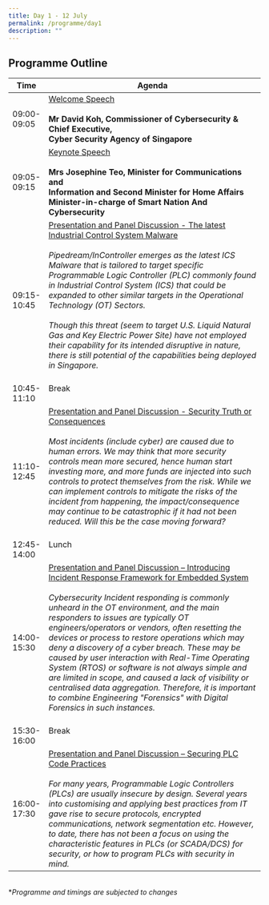 ```yaml
---
title: Day 1 - 12 July
permalink: /programme/day1
description: ""
---
```

## Programme Outline


| Time     | Agenda                                        |
| -------  | ---------                                        |
| 09:00-<br> 09:05<br> | <u>Welcome Speech</u><br><br><b>Mr David Koh, Commissioner of Cybersecurity & Chief Executive,<br> Cyber Security Agency of Singapore</b> <br>
| 09:05-<br> 09:15<br> |<u>Keynote Speech</u><br><br><b>Mrs Josephine Teo, Minister for Communications and<br> Information and Second Minister for Home Affairs</b> <br><b>Minister-in-charge of Smart Nation And Cybersecurity</b>|
| 09:15-<br> 10:45<br> | <u>Presentation and Panel Discussion - The latest Industrial Control System Malware </u><br><br> <i>Pipedream/InController emerges as the latest ICS Malware that is tailored to target specific Programmable Logic Controller (PLC) commonly found in Industrial Control System (ICS) that could be expanded to other similar targets in the Operational Technology (OT) Sectors. <br><br>Though this threat (seem to target U.S. Liquid Natural Gas and Key Electric Power Site) have not employed their capability for its intended disruptive in nature,  there is still potential of the capabilities being deployed in Singapore.</i><br><br>|
| 10:45-<br> 11:10<br> | Break <br><br>|
| 11:10-<br> 12:45<br> | <u>Presentation and Panel Discussion - Security Truth or Consequences </u><br><br> <i>Most incidents (include cyber) are caused due to human errors. We may think that more security controls mean more secured, hence human start investing more, and more funds are injected into such controls to protect themselves from the risk. While we can implement controls to mitigate the risks of the incident from happening,  the impact/consequence may continue to be catastrophic if it had not been reduced. Will this be the case moving forward?</i><br><br>|
| 12:45-<br> 14:00<br> | Lunch <br><br>|
| 14:00-<br> 15:30<br> | <u>Presentation and Panel Discussion – Introducing Incident Response Framework for Embedded System </u><br><br><i>Cybersecurity Incident responding is commonly unheard in the OT environment, and the main responders to issues are typically OT engineers/operators or vendors, often resetting the devices or process to restore operations which may deny a discovery of a cyber breach. These may be caused by user interaction with Real-Time Operating System (RTOS) or software is not always simple and are limited in scope, and caused a lack of visibility or centralised data aggregation. Therefore, it is important to combine Engineering "Forensics" with Digital Forensics in such instances.</i><br><br>|
| 15:30-<br> 16:00<br> | Break <br><br>|
| 16:00-<br> 17:30<br> | <u>Presentation and Panel Discussion – Securing PLC Code Practices </u><br><br> <i> For many years, Programmable Logic Controllers (PLCs) are usually insecure by design. Several years into customising and applying best practices from IT gave rise to secure protocols, encrypted communications, network segmentation etc. However, to date, there has not been a focus on using the characteristic features in PLCs (or SCADA/DCS) for security, or how to program PLCs with security in mind.  </i> <br>|

<br>
*<i>Programme and timings are subjected to changes<i>